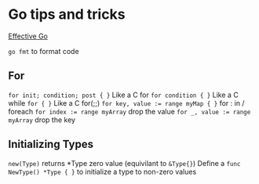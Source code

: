 # Go tips and tricks

[Effective Go](https://go.dev/doc/effective_go)

`go fmt` to format code

## For
`for init; condition; post { }`  Like a C for
`for condition { }`  Like a C while
`for { }`  Like a C for(;;)
`for key, value := range myMap { }` for : in / foreach
`for index := range myArray`  drop the value
`for _, value := range myArray` drop the key


## Initializing Types
`new(Type)` returns *Type zero value (equivilant to `&Type{}`)
Define a `func NewType() *Type { }` to initialize a type to non-zero values
